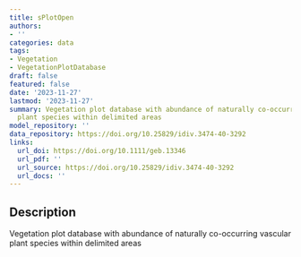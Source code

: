 ```yaml
---
title: sPlotOpen
authors:
- ''
categories: data
tags:
- Vegetation
- VegetationPlotDatabase
draft: false
featured: false
date: '2023-11-27'
lastmod: '2023-11-27'
summary: Vegetation plot database with abundance of naturally co-occurring vascular
  plant species within delimited areas
model_repository: ''
data_repository: https://doi.org/10.25829/idiv.3474-40-3292
links:
  url_doi: https://doi.org/10.1111/geb.13346
  url_pdf: ''
  url_source: https://doi.org/10.25829/idiv.3474-40-3292
  url_docs: ''
---
```


## Description

Vegetation plot database with abundance of naturally co-occurring vascular plant species within delimited areas

